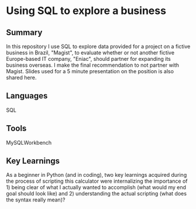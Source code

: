 # Using SQL to explore a business

## Summary
In this repository I use SQL to explore data provided for a project on a fictive business in Brazil, "Magist", to evaluate whether or not another fictive Europe-based IT company, "Eniac", should partner for expanding its business overseas. I make the final recommendation to not partner with Magist. Slides used for a 5 minute presentation on the position is also shared here.

## Languages
SQL

## Tools
MySQLWorkbench

## Key Learnings
As a beginner in Python (and in coding), two key learnings acquired during the process of scripting this calculator were internalizing the importance of 1) being clear of what I actually wanted to accomplish (what would my end goal should look like) and 2) understanding the actual scripting (what does the syntax really mean)?

